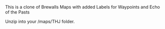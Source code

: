 This is a clone of Brewalls Maps with added Labels for Waypoints and Echo of the Pasts

Unzip into your /maps/THJ folder.